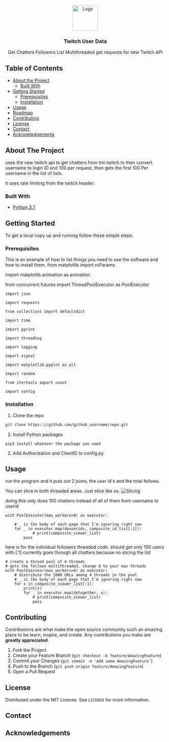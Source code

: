 
<!-- PROJECT LOGO -->
<br />
<p align="center">
  <a href="https://github.com/zombodotcom/twitchUserData">
    <img src="https://cdn.vox-cdn.com/thumbor/8GJB_zUFpn2WLB4LF_PGvScNHiU=/0x0:2400x1600/1200x800/filters:focal(1008x608:1392x992)/cdn.vox-cdn.com/uploads/chorus_image/image/65327022/01_Twitch_Logo.0.jpg" alt="Logo" width="80" height="80">
  </a>

  <h3 align="center">Twitch User Data</h3>

  <p align="center">
    Get Chatters Followers List
	Multithreaded get requests for new Twitch API
  </p>
</p>



<!-- TABLE OF CONTENTS -->
## Table of Contents

* [About the Project](#about-the-project)
  * [Built With](#built-with)
* [Getting Started](#getting-started)
  * [Prerequisites](#prerequisites)
  * [Installation](#installation)
* [Usage](#usage)
* [Roadmap](#roadmap)
* [Contributing](#contributing)
* [License](#license)
* [Contact](#contact)
* [Acknowledgements](#acknowledgements)



<!-- ABOUT THE PROJECT -->
## About The Project


uses the new twitch api to get chatters from tmi.twitch.tv then convert username to login ID and 100 per request, then gets the first 100 Per username in the list of lists. 

it uses rate limiting from the twitch header. 


### Built With

* [Python 3.7]()



<!-- GETTING STARTED -->
## Getting Started

To get a local copy up and running follow these simple steps.

### Prerequisites

This is an example of how to list things you need to use the software and how to install them.
from matplotlib import rcParams

import matplotlib.animation as animation

from concurrent.futures import ThreadPoolExecutor as PoolExecutor
```
import json

import requests

from collections import defaultdict

import time

import pprint

import threading

import logging

import signal

import matplotlib.pyplot as plt

import random

from itertools import count

import config
```

### Installation
 
1. Clone the repo
```sh
git clone https:://github.com/github_username/repo.git
```
2. Install Python packages
```
pip3 install whatever the package you need
```
2. Add Authorization and ClientID to config.py



<!-- USAGE EXAMPLES -->
## Usage

run the program and it puts out 2 jsons, the user id's and the total follows. 

You can slice in both threaded areas. Just slice like so.
![Slicing](https://i.imgur.com/QjVgBOW.png)

doing this only does 100 chatters instead of all of them from username to userid

```
with PoolExecutor(max_workers=8) as executor:

    # _ is the body of each page that I'm ignoring right now
    for _ in executor.map(douserids, composite_id_list[:1]):
            # print(composite_viewer_list)
        pass
```

here is for the individual followers threaded code. should get only 100 users with [:1]
currently goes through all chatters because no slicing the list

```
# create a thread pool of 4 threads
# gets the follows multithreaded, change 8 to your max threads
with PoolExecutor(max_workers=8) as executor:
    # distribute the 1000 URLs among 4 threads in the pool
    # _ is the body of each page that I'm ignoring right now
    for x in composite_viewer_list[:1]:
        print(x)
        for _ in executor.map(dotogether, x):
            # print(composite_viewer_list)
            pass
```


<!-- CONTRIBUTING -->
## Contributing

Contributions are what make the open source community such an amazing place to be learn, inspire, and create. Any contributions you make are **greatly appreciated**.

1. Fork the Project
2. Create your Feature Branch (`git checkout -b feature/AmazingFeature`)
3. Commit your Changes (`git commit -m 'Add some AmazingFeature'`)
4. Push to the Branch (`git push origin feature/AmazingFeature`)
5. Open a Pull Request



<!-- LICENSE -->
## License

Distributed under the MIT License. See `LICENSE` for more information.



<!-- CONTACT -->
## Contact


<!-- ACKNOWLEDGEMENTS -->
## Acknowledgements







